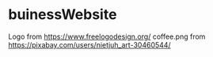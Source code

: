 # buinessWebsite
Logo from https://www.freelogodesign.org/
coffee.png from https://pixabay.com/users/nietjuh_art-30460544/
